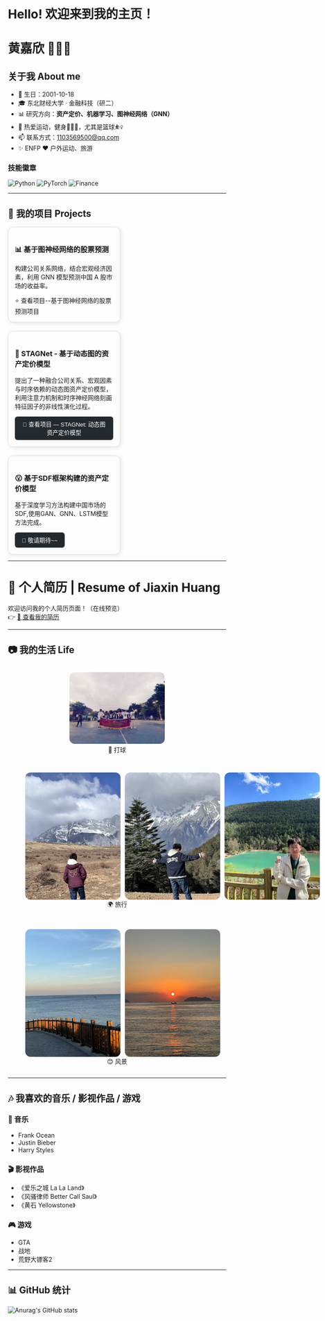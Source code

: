 # Hello! 欢迎来到我的主页！
# 黄嘉欣 👩🏻‍🦱

## 关于我 About me
- 🎂 生日：2001-10-18  
- 🎓 东北财经大学 · 金融科技（研二）  
- 📊 研究方向：**资产定价、机器学习、图神经网络（GNN）**  
- 🏀 热爱运动，健身🏋🏻‍♀️，尤其是篮球⛹️‍♀️  
- 📫 联系方式：[1103569500@qq.com](mailto:1103569500@qq.com)  
- ✨ ENFP ❤️ 户外运动、旅游  

### 技能徽章
![Python](https://img.shields.io/badge/Python-3776AB?logo=python&logoColor=white)
![PyTorch](https://img.shields.io/badge/PyTorch-EE4C2C?logo=pytorch&logoColor=white)
![Finance](https://img.shields.io/badge/Finance-003366?logo=visa&logoColor=white)

---

## 🚀 我的项目 Projects

<div style="display:flex; flex-wrap:wrap; gap:20px; justify-content:flex-start;">

  <div style="border:1px solid #ddd; border-radius:12px; padding:15px; width:45%; box-shadow:2px 2px 8px rgba(0,0,0,0.1);">
    <h3>📊 基于图神经网络的股票预测</h3>
    <p>构建公司关系网络，结合宏观经济因素，利用 GNN 模型预测中国 A 股市场的收益率。</p>
    <a href="https://github.com/jxxx9191/Return-Construction-Graph-Network-and-Prediction" target="_blank" style="text-decoration:none;">
      ⭐ 查看项目--基于图神经网络的股票预测项目
    </a>
  </div>

  <div style="border:1px solid #ddd; border-radius:12px; padding:15px; width:45%; box-shadow:2px 2px 8px rgba(0,0,0,0.1);">
    <h3>📑 STAGNet - 基于动态图的资产定价模型</h3>
    <p>提出了一种融合公司关系、宏观因素与时序依赖的动态图资产定价模型，利用注意力机制和时序神经网络刻画特征因子的非线性演化过程。</p>
    <a href="https://github.com/jxxx9191/Spatio-Temporal-Attention-based-Graph-Network" target="_blank" style="text-decoration:none;">
      <button style="padding:8px 16px; border-radius:6px; cursor:pointer; background-color:#24292e; color:white; border:none;">
        🔗 查看项目 — STAGNet: 动态图资产定价模型
      </button>
    </a>
  </div>

  <div style="border:1px solid #ddd; border-radius:12px; padding:15px; width:45%; box-shadow:2px 2px 8px rgba(0,0,0,0.1);">
    <h3>😮 基于SDF框架构建的资产定价模型</h3>
    <p>基于深度学习方法构建中国市场的SDF,使用GAN、GNN、LSTM模型方法完成。</p>
    <a href="#" target="_blank">
      <button style="padding:8px 16px; border-radius:6px; cursor:pointer; background-color:#24292e; color:white; border:none;">🎉 敬请期待~~</button>
    </a>
  </div>

</div>

---

# 💼 个人简历 | Resume of Jiaxin Huang

欢迎访问我的个人简历页面！（在线预览）  
👉 <a href="/黄嘉欣个人简历.pdf" target="_blank">📄 查看我的简历</a>

---

## 📷 我的生活 Life


<div style="display:flex; flex-wrap:wrap; gap:15px; justify-content:center;">
  <figure style="text-align:center;">
    <img src="images/basketball.jpg" width="220" style="border-radius:12px;">
    <figcaption>🏀 打球</figcaption>
  </figure>

  <figure style="text-align:center;">
    <div style="display:flex; gap:10px;">
      <img src="images/travel1.jpg" width="220" style="border-radius:12px;">
      <img src="images/travel2.jpg" width="220" style="border-radius:12px;">
      <img src="images/travel3.jpg" width="220" style="border-radius:12px;">
    </div>
    <figcaption>🌍 旅行</figcaption>
  </figure>

  <figure style="text-align:center;">
    <div style="display:flex; gap:10px;">
      <img src="images/scenery1.jpg" width="220" style="border-radius:12px;">
      <img src="images/scenery2.jpg" width="220" style="border-radius:12px;">
    </div>
    <figcaption>😊 风景</figcaption>
  </figure>
</div>


---

## 🎶 我喜欢的音乐 / 影视作品 / 游戏

### 🎵 音乐
- Frank Ocean
- Justin Bieber
- Harry Styles

### 🎬 影视作品
- 《爱乐之城 La La Land》
- 《风骚律师 Better Call Saul》
- 《黄石 Yellowstone》

### 🎮 游戏
- GTA
- 战地
- 荒野大镖客2

---

## 📊 GitHub 统计

![Anurag's GitHub stats](https://github-readme-stats.vercel.app/api?username=jxxx9191&show_icons=true&theme=radical)
